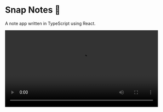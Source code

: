 # Snap Notes 📝

A note app written in TypeScript using React.

<video src="public/demo.mp4" width="100%" controls></video>
